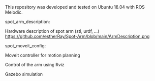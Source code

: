 This repository was developed and tested on Ubuntu 18.04 with ROS Melodic.


spot_arm_description:

  Hardware description of spot arm (stl, urdf, ...)
  https://github.com/estherRay/Spot-Arm/blob/main/ArmDescription.png
  
  
spot_moveit_config:

  Moveit controller for motion planning
  
  Control of the arm using Rviz
  
  Gazebo simulation
